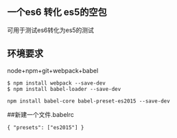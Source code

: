 ## 一个es6 转化 es5的空包
可用于测试es6转化为es5的测试
## 环境要求
node+npm+git+webpack+babel
```npm
$ npm install webpack --save-dev
$ npm install babel-loader --save-dev
```
```npm
npm install babel-core babel-preset-es2015 --save-dev
```
##新建一个文件.babelrc
```babelrc
{ "presets": ["es2015"] }
```

